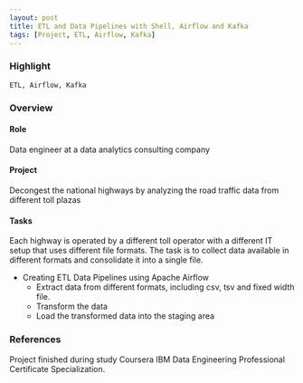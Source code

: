 ```yaml
---
layout: post
title: ETL and Data Pipelines with Shell, Airflow and Kafka
tags: [Project, ETL, Airflow, Kafka]
---
```


### Highlight

```text
ETL, Airflow, Kafka
```

### Overview

#### Role

Data engineer at a data analytics consulting company

#### Project

Decongest the national highways by analyzing the road traffic data from different toll plazas

#### Tasks

Each highway is operated by a different toll operator with a different IT setup that uses different file formats. The task is to collect data available in different formats and consolidate it into a single file.

- Creating ETL Data Pipelines using Apache Airflow
  - Extract data from different formats, including csv, tsv and fixed width file.
  - Transform the data
  - Load the transformed data into the staging area

### References

Project finished during study Coursera IBM Data Engineering Professional Certificate Specialization.

